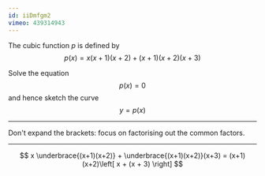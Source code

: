 ```yaml
---
id: iiDmfgm2
vimeo: 439314943
---
```


The cubic function $p$ is defined by
$$
p(x) = x(x+1)(x+2) + (x+1)(x+2)(x+3)
$$

Solve the equation
$$
p(x) = 0
$$
and hence sketch the curve
$$
y = p(x)
$$

---

Don't expand the brackets: focus on factorising out the common factors.

---

$$
x \underbrace{(x+1)(x+2)} + \underbrace{(x+1)(x+2)}(x+3) = (x+1)(x+2)\left[ x + (x + 3) \right]
$$
